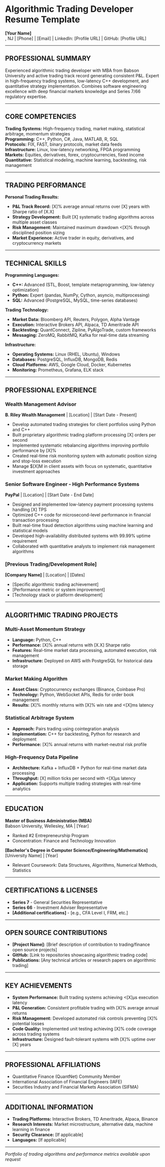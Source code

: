 # Algorithmic Trading Developer Resume Template

**[Your Name]**  
, NJ | [Phone] | [Email] | LinkedIn: [Profile URL] | GitHub: [Profile URL]

---

## PROFESSIONAL SUMMARY

Experienced algorithmic trading developer with MBA from Babson University and active trading track record generating consistent P&L. Expert in high-frequency trading systems, low-latency C++ development, and quantitative strategy implementation. Combines software engineering excellence with deep financial markets knowledge and Series 7/66 regulatory expertise.

---

## CORE COMPETENCIES

**Trading Systems:** High-frequency trading, market making, statistical arbitrage, momentum strategies  
**Programming:** C++, Python, C#, Java, MATLAB, R, SQL  
**Protocols:** FIX, FAST, binary protocols, market data feeds  
**Infrastructure:** Linux, low-latency networking, FPGA programming  
**Markets:** Equities, derivatives, forex, cryptocurrencies, fixed income  
**Quantitative:** Statistical modeling, machine learning, backtesting, risk management

---

## TRADING PERFORMANCE

**Personal Trading Results:**
- **P&L Track Record:** [X]% average annual returns over [X] years with Sharpe ratio of [X.X]
- **Strategy Development:** Built [X] systematic trading algorithms across multiple asset classes
- **Risk Management:** Maintained maximum drawdown <[X]% through disciplined position sizing
- **Market Experience:** Active trader in equity, derivatives, and cryptocurrency markets

---

## TECHNICAL SKILLS

**Programming Languages:**
- **C++:** Advanced (STL, Boost, template metaprogramming, low-latency optimization)
- **Python:** Expert (pandas, NumPy, Cython, asyncio, multiprocessing)
- **SQL:** Advanced (PostgreSQL, MySQL, time-series databases)

**Trading Technology:**
- **Market Data:** Bloomberg API, Reuters, Polygon, Alpha Vantage
- **Execution:** Interactive Brokers API, Alpaca, TD Ameritrade API
- **Backtesting:** QuantConnect, Zipline, PyAlgoTrade, custom frameworks
- **Messaging:** ZeroMQ, RabbitMQ, Kafka for real-time data streaming

**Infrastructure:**
- **Operating Systems:** Linux (RHEL, Ubuntu), Windows
- **Databases:** PostgreSQL, InfluxDB, MongoDB, Redis
- **Cloud Platforms:** AWS, Google Cloud, Docker, Kubernetes
- **Monitoring:** Prometheus, Grafana, ELK stack

---

## PROFESSIONAL EXPERIENCE

### Wealth Management Advisor
**B. Riley Wealth Management** | [Location] | [Start Date - Present]

- Develop automated trading strategies for client portfolios using Python and C++
- Built proprietary algorithmic trading platform processing [X] orders per second
- Implemented systematic rebalancing algorithms improving portfolio performance by [X]%
- Created real-time risk monitoring system with automatic position sizing and stop-loss execution
- Manage $[X]M in client assets with focus on systematic, quantitative investment approaches

### Senior Software Engineer - High Performance Systems
**PayPal** | [Location] | [Start Date - End Date]

- Designed and implemented low-latency payment processing systems handling [X] TPS
- Optimized C++ code for microsecond-level performance in financial transaction processing
- Built real-time fraud detection algorithms using machine learning and statistical models
- Developed high-availability distributed systems with 99.99% uptime requirement
- Collaborated with quantitative analysts to implement risk management algorithms

### [Previous Trading/Development Role]
**[Company Name]** | [Location] | [Dates]

- [Specific algorithmic trading achievement]
- [Performance metric or system improvement]
- [Technology stack or platform development]

---

## ALGORITHMIC TRADING PROJECTS

### Multi-Asset Momentum Strategy
- **Language:** Python, C++
- **Performance:** [X]% annual returns with [X.X] Sharpe ratio
- **Features:** Real-time market data processing, automated execution, risk management
- **Infrastructure:** Deployed on AWS with PostgreSQL for historical data storage

### Market Making Algorithm
- **Asset Class:** Cryptocurrency exchanges (Binance, Coinbase Pro)
- **Technology:** Python, WebSocket APIs, Redis for order book management
- **Results:** [X]% monthly returns with [X]% win rate and <[X]ms latency

### Statistical Arbitrage System
- **Approach:** Pairs trading using cointegration analysis
- **Implementation:** C++ for backtesting, Python for research and deployment
- **Performance:** [X]% annual returns with market-neutral risk profile

### High-Frequency Data Pipeline
- **Architecture:** Kafka + InfluxDB + Python for real-time market data processing
- **Throughput:** [X] million ticks per second with <[X]μs latency
- **Application:** Supports multiple trading strategies with real-time analytics

---

## EDUCATION

**Master of Business Administration (MBA)**  
Babson University, Wellesley, MA | [Year]  
- Ranked #2 Entrepreneurship Program  
- Concentration: Finance and Technology Innovation

**[Bachelor's Degree in Computer Science/Engineering/Mathematics]**  
[University Name] | [Year]  
- Relevant Coursework: Data Structures, Algorithms, Numerical Methods, Statistics

---

## CERTIFICATIONS & LICENSES

- **Series 7** - General Securities Representative
- **Series 66** - Investment Adviser Representative  
- **[Additional certifications]** - [e.g., CFA Level I, FRM, etc.]

---

## OPEN SOURCE CONTRIBUTIONS

- **[Project Name]:** [Brief description of contribution to trading/finance open source projects]
- **GitHub:** [Link to repositories showcasing algorithmic trading code]
- **Publications:** [Any technical articles or research papers on algorithmic trading]

---

## KEY ACHIEVEMENTS

- **System Performance:** Built trading systems achieving <[X]μs execution latency
- **P&L Generation:** Consistent profitable trading with [X]% average annual returns
- **Risk Management:** Developed automated risk controls preventing [X]% potential losses
- **Code Quality:** Implemented unit testing achieving [X]% code coverage across trading systems
- **Infrastructure:** Designed fault-tolerant systems with [X]% uptime over [X] years

---

## PROFESSIONAL AFFILIATIONS

- Quantitative Finance (QuantNet) Community Member
- International Association of Financial Engineers (IAFE)
- Securities Industry and Financial Markets Association (SIFMA)

---

## ADDITIONAL INFORMATION

- **Trading Platforms:** Interactive Brokers, TD Ameritrade, Alpaca, Binance
- **Research Interests:** Market microstructure, alternative data, machine learning in finance
- **Security Clearance:** [If applicable]
- **Languages:** [If applicable]

---

*Portfolio of trading algorithms and performance metrics available upon request*
